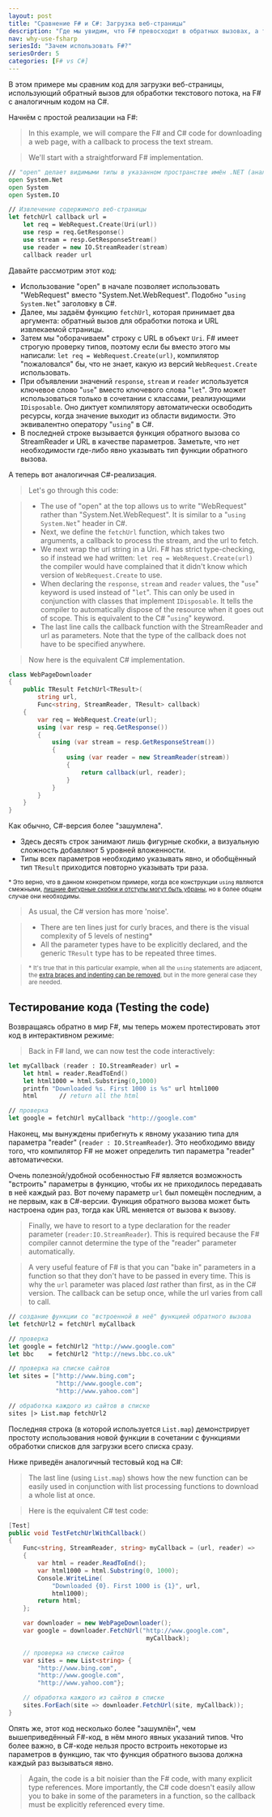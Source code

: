 ```yaml
---
layout: post
title: "Сравнение F# и C#: Загрузка веб-страницы"
description: "Где мы увидим, что F# превосходит в обратных вызовах, а также мы познакомимся с ключевым словом 'use'"
nav: why-use-fsharp
seriesId: "Зачем использовать F#?"
seriesOrder: 5
categories: [F# vs C#]
---
```


В этом примере мы сравним код для загрузки веб-страницы, использующий обратный вызов для обработки текстового потока, на F# с аналогичным кодом на C#.

Начнём с простой реализации на F#:

> In this example, we will compare the F# and C# code for downloading a web page, with a callback to process the text stream.

> We'll start with a straightforward F# implementation.

```fsharp
// "open" делает видимыми типы в указанном пространстве имён .NET (аналогично директиве using в C#)
open System.Net
open System
open System.IO

// Извлечение содержимого веб-страницы
let fetchUrl callback url =
    let req = WebRequest.Create(Uri(url))
    use resp = req.GetResponse()
    use stream = resp.GetResponseStream()
    use reader = new IO.StreamReader(stream)
    callback reader url
```

Давайте рассмотрим этот код:

* Использование "open" в начале позволяет использовать "WebRequest" вместо "System.Net.WebRequest". Подобно "`using System.Net`" заголовку в C#.
* Далее, мы задаём функцию `fetchUrl`, которая принимает два аргумента: обратный вызов для обработки потока и URL извлекаемой страницы.
* Затем мы "оборачиваем" строку с URL в объект `Uri`. F# имеет строгую проверку типов, поэтому если бы вместо этого мы написали: `let req = WebRequest.Create(url)`, компилятор "пожаловался" бы, что не знает, какую из версий `WebRequest.Create` использовать.
* При объявлении значений `response`, `stream` и `reader` используется ключевое слово "`use`" вместо ключевого слова "`let`". Это может использоваться только в сочетании с классами, реализующими `IDisposable`. Оно диктует компилятору автоматически освободить ресурсы, когда значение выходит из области видимости. Это эквивалентно оператору "`using`" в C#.
* В последней строке вызывается функция обратного вызова со StreamReader и URL в качестве параметров. Заметьте, что нет необходимости где-либо явно указывать тип функции обратного вызова.

А теперь вот аналогичная C#-реализация.

> Let's go through this code:

> * The use of "open" at the top allows us to write "WebRequest" rather than "System.Net.WebRequest". It is similar to a "`using System.Net`" header in C#.
> * Next, we define the `fetchUrl` function, which takes two arguments, a callback to process the stream, and the url to fetch.
> * We next wrap the url string in a Uri. F# has strict type-checking, so if instead we had written:
`let req = WebRequest.Create(url)`
the compiler would have complained that it didn't know which version of `WebRequest.Create` to use.
> * When declaring the `response`, `stream` and `reader` values, the "`use`" keyword is used instead of "`let`". This can only be used in conjunction with classes that implement `IDisposable`.
  It tells the compiler to automatically dispose of the resource when it goes out of scope. This is equivalent to the C# "`using`" keyword.
> * The last line calls the callback function with the StreamReader and url as parameters.  Note that the type of the callback does not have to be specified anywhere.

> Now here is the equivalent C# implementation.

```csharp
class WebPageDownloader
{
    public TResult FetchUrl<TResult>(
        string url,
        Func<string, StreamReader, TResult> callback)
    {
        var req = WebRequest.Create(url);
        using (var resp = req.GetResponse())
        {
            using (var stream = resp.GetResponseStream())
            {
                using (var reader = new StreamReader(stream))
                {
                    return callback(url, reader);
                }
            }
        }
    }
}
```

Как обычно, C#-версия более "зашумлена".

* Здесь десять строк занимают лишь фигурные скобки, а визуальную сложность добавляют 5 уровней вложенности.
* Типы всех параметров необходимо указывать явно, и обобщённый тип `TResult` приходится повторно указывать три раза.

<sub>* Это верно, что в данном конкретном примере, когда все конструкции `using` являются смежными, [лишние фигурные скобки и отступы могут быть убраны](https://stackoverflow.com/questions/1329739/nested-using-statements-in-c-sharp),
но в более общем случае они необходимы.</sub>

> As usual, the C# version has more 'noise'.

> * There are ten lines just for curly braces, and there is the visual complexity of 5 levels of nesting*
> * All the parameter types have to be explicitly declared, and the generic `TResult` type has to be repeated three times.

> <sub>* It's true that in this particular example, when all the `using` statements are adjacent, the [extra braces and indenting can be removed](https://stackoverflow.com/questions/1329739/nested-using-statements-in-c-sharp),
> but in the more general case they are needed.</sub>

## Тестирование кода (Testing the code)

Возвращаясь обратно в мир F#, мы теперь можем протестировать этот код в интерактивном режиме:

> Back in F# land, we can now test the code interactively:

```fsharp
let myCallback (reader : IO.StreamReader) url =
    let html = reader.ReadToEnd()
    let html1000 = html.Substring(0,1000)
    printfn "Downloaded %s. First 1000 is %s" url html1000
    html      // return all the html

// проверка
let google = fetchUrl myCallback "http://google.com"
```

Наконец, мы вынуждены прибегнуть к явному указанию типа для параметра "reader" (`reader : IO.StreamReader`). Это необходимо ввиду того, что компилятор F# не может определить тип параметра "reader" автоматически.

Очень полезной/удобной особенностью F# является возможность "встроить" параметры в функцию, чтобы их не приходилось передавать в неё каждый раз. Вот почему параметр `url` был помещён последним, а не первым, как в C#-версии.
Функция обратного вызова может быть настроена один раз, тогда как URL меняется от вызова к вызову.

> Finally, we have to resort to a type declaration for the reader parameter (`reader:IO.StreamReader`). This is required because the F# compiler cannot determine the type of the "reader" parameter automatically.

> A very useful feature of F# is that you can "bake in" parameters in a function so that they don't have to be passed in every time. This is why the `url` parameter was placed *last* rather than first, as in the C# version.
> The callback can be setup once, while the url varies from call to call.

```fsharp
// создание функции со "встроенной в неё" функцией обратного вызова
let fetchUrl2 = fetchUrl myCallback

// проверка
let google = fetchUrl2 "http://www.google.com"
let bbc    = fetchUrl2 "http://news.bbc.co.uk"

// проверка на списке сайтов
let sites = ["http://www.bing.com";
             "http://www.google.com";
             "http://www.yahoo.com"]

// обработка каждого из сайтов в списке
sites |> List.map fetchUrl2
```

Последняя строка (в которой используется `List.map`) демонстрирует простоту использования новой функции в сочетании с функциями обработки списков для загрузки всего списка сразу.

Ниже приведён аналогичный тестовый код на C#:

> The last line (using `List.map`) shows how the new function can be easily used in conjunction with list processing functions to download a whole list at once.

> Here is the equivalent C# test code:

```csharp
[Test]
public void TestFetchUrlWithCallback()
{
    Func<string, StreamReader, string> myCallback = (url, reader) =>
    {
        var html = reader.ReadToEnd();
        var html1000 = html.Substring(0, 1000);
        Console.WriteLine(
            "Downloaded {0}. First 1000 is {1}", url,
            html1000);
        return html;
    };

    var downloader = new WebPageDownloader();
    var google = downloader.FetchUrl("http://www.google.com",
                                      myCallback);

    // проверка на списке сайтов
    var sites = new List<string> {
        "http://www.bing.com",
        "http://www.google.com",
        "http://www.yahoo.com"};

    // обработка каждого из сайтов в списке
    sites.ForEach(site => downloader.FetchUrl(site, myCallback));
}
```

Опять же, этот код несколько более "зашумлён", чем вышеприведённый F#-код, в нём много явных указаний типов. Что более важно, в C#-коде нельзя просто встроить некоторые из параметров в функцию, так что функция обратного вызова должна каждый раз вызываться явно.

> Again, the code is a bit noisier than the F# code, with many explicit type references. More importantly, the C# code doesn't easily allow you to bake in some of the parameters in a function, so the callback must be explicitly referenced every time.
